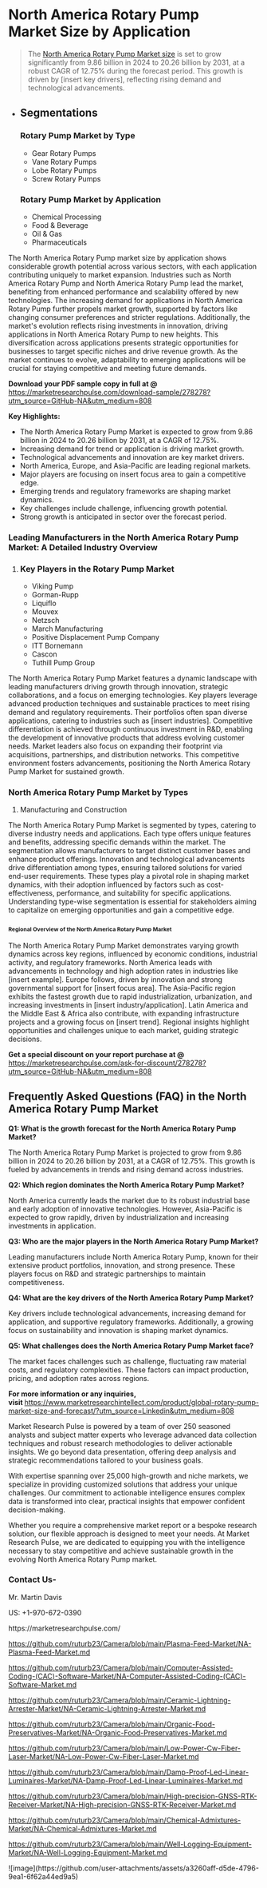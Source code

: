 <h1>North America Rotary Pump Market&nbsp;Size by Application</h1><blockquote><p>The <a href="https://marketresearchpulse.com/download-sample/278278?utm_source=GitHub-NA&amp;utm_medium=808">North America Rotary Pump Market size</a> is set to grow significantly from 9.86 billion in 2024 to 20.26 billion by 2031, at a robust CAGR of 12.75% during the forecast period. This growth is driven by [insert key drivers], reflecting rising demand and technological advancements.</p></blockquote><ul><li><h2>Segmentations</h2><h3>Rotary Pump Market by Type</h3><ul><li>Gear Rotary Pumps</li><li> Vane Rotary Pumps</li><li> Lobe Rotary Pumps</li><li> Screw Rotary Pumps</li></ul><h3>Rotary Pump Market by Application</h3><ul><li>Chemical Processing</li><li> Food & Beverage</li><li> Oil & Gas</li><li> Pharmaceuticals</li></ul></li></ul><p>The North America Rotary Pump market size by application shows considerable growth potential across various sectors, with each application contributing uniquely to market expansion. Industries such as North America Rotary Pump and North America Rotary Pump lead the market, benefiting from enhanced performance and scalability offered by new technologies. The increasing demand for applications in North America Rotary Pump further propels market growth, supported by factors like changing consumer preferences and stricter regulations. Additionally, the market's evolution reflects rising investments in innovation, driving applications in North America Rotary Pump to new heights. This diversification across applications presents strategic opportunities for businesses to target specific niches and drive revenue growth. As the market continues to evolve, adaptability to emerging applications will be crucial for staying competitive and meeting future demands.</p><p><strong>Download your PDF sample copy in full at @ </strong><a href="https://marketresearchpulse.com/download-sample/278278?utm_source=GitHub-NA&amp;utm_medium=808">https://marketresearchpulse.com/download-sample/278278?utm_source=GitHub-NA&amp;utm_medium=808</a></p><p><strong>Key Highlights: </strong></p><ul><li>The North America Rotary Pump Market is expected to grow from 9.86 billion in 2024 to 20.26 billion by 2031, at a CAGR of 12.75%.</li><li>Increasing demand for trend or application is driving market growth.</li><li>Technological advancements and innovation are key market drivers.</li><li>North America, Europe, and Asia-Pacific are leading regional markets.</li><li>Major players are focusing on insert focus area to gain a competitive edge.</li><li>Emerging trends and regulatory frameworks are shaping market dynamics.</li><li>Key challenges include challenge, influencing growth potential.</li><li>Strong growth is anticipated in sector over the forecast period.</li></ul><h3>Leading Manufacturers in the North America Rotary Pump Market: A Detailed Industry Overview</h3><ol><li><h3>Key Players in the Rotary Pump Market </h3><ul><li>Viking Pump</li><li> Gorman-Rupp</li><li> Liquiflo</li><li> Mouvex</li><li> Netzsch</li><li> March Manufacturing</li><li> Positive Displacement Pump Company</li><li> ITT Bornemann</li><li> Cascon</li><li> Tuthill Pump Group</li></ul></li></ol><div class="flex max-w-full flex-col flex-grow"><div class="min-h-8 text-message flex w-full flex-col items-end gap-2 whitespace-normal break-words [.text-message+&amp;]:mt-5" dir="auto" data-message-author-role="assistant" data-message-id="fd8432e4-4910-450d-b182-61b7bfb0a01f" data-message-model-slug="gpt-4o"><div class="flex w-full flex-col gap-1 empty:hidden first:pt-[3px]"><div class="markdown prose w-full break-words dark:prose-invert light"><p>The North America Rotary Pump Market features a dynamic landscape with leading manufacturers driving growth through innovation, strategic collaborations, and a focus on emerging technologies. Key players leverage advanced production techniques and sustainable practices to meet rising demand and regulatory requirements. Their portfolios often span diverse applications, catering to industries such as [insert industries]. Competitive differentiation is achieved through continuous investment in R&amp;D, enabling the development of innovative products that address evolving customer needs. Market leaders also focus on expanding their footprint via acquisitions, partnerships, and distribution networks. This competitive environment fosters advancements, positioning the North America Rotary Pump Market for sustained growth.</p></div></div></div></div><h3>North America Rotary Pump Market by Types</h3><ol><li>Manufacturing and Construction</li></ol><div class="flex max-w-full flex-col flex-grow"><div class="min-h-8 text-message flex w-full flex-col items-end gap-2 whitespace-normal break-words [.text-message+&amp;]:mt-5" dir="auto" data-message-author-role="assistant" data-message-id="084470be-0bb7-4664-bddf-5156b4f41249" data-message-model-slug="gpt-4o-mini"><div class="flex w-full flex-col gap-1 empty:hidden first:pt-[3px]"><div class="markdown prose w-full break-words dark:prose-invert light"><p>The North America Rotary Pump Market is segmented by types, catering to diverse industry needs and applications. Each type offers unique features and benefits, addressing specific demands within the market. The segmentation allows manufacturers to target distinct customer bases and enhance product offerings. Innovation and technological advancements drive differentiation among types, ensuring tailored solutions for varied end-user requirements. These types play a pivotal role in shaping market dynamics, with their adoption influenced by factors such as cost-effectiveness, performance, and suitability for specific applications. Understanding type-wise segmentation is essential for stakeholders aiming to capitalize on emerging opportunities and gain a competitive edge.</p></div></div></div></div><h3><span style="font-size: 11px;">Regional Overview of the North America Rotary Pump Market</span></h3><div class="flex max-w-full flex-col flex-grow"><div class="min-h-8 text-message flex w-full flex-col items-end gap-2 whitespace-normal break-words [.text-message+&amp;]:mt-5" dir="auto" data-message-author-role="assistant" data-message-id="e9038762-ce64-4e30-91c9-9bd413514231" data-message-model-slug="gpt-4o-mini"><div class="flex w-full flex-col gap-1 empty:hidden first:pt-[3px]"><div class="markdown prose w-full break-words dark:prose-invert light"><p>The North America Rotary Pump Market demonstrates varying growth dynamics across key regions, influenced by economic conditions, industrial activity, and regulatory frameworks. North America leads with advancements in technology and high adoption rates in industries like [insert example]. Europe follows, driven by innovation and strong governmental support for [insert focus area]. The Asia-Pacific region exhibits the fastest growth due to rapid industrialization, urbanization, and increasing investments in [insert industry/application]. Latin America and the Middle East &amp; Africa also contribute, with expanding infrastructure projects and a growing focus on [insert trend]. Regional insights highlight opportunities and challenges unique to each market, guiding strategic decisions.</p></div></div></div></div><p><strong>Get a special discount on your report purchase at @ </strong><a href="https://marketresearchpulse.com/ask-for-discount/278278?utm_source=GitHub-NA&amp;utm_medium=808">https://marketresearchpulse.com/ask-for-discount/278278?utm_source=GitHub-NA&amp;utm_medium=808</a></p><h2>Frequently Asked Questions (FAQ) in the North America Rotary Pump Market</h2><p><strong>Q1: What is the growth forecast for the North America Rotary Pump Market?</strong></p><p>The North America Rotary Pump Market is projected to grow from 9.86 billion in 2024 to 20.26 billion by 2031, at a CAGR of 12.75%. This growth is fueled by advancements in trends and rising demand across industries.</p><p><strong>Q2: Which region dominates the North America Rotary Pump Market?</strong></p><p>North America currently leads the market due to its robust industrial base and early adoption of innovative technologies. However, Asia-Pacific is expected to grow rapidly, driven by industrialization and increasing investments in application.</p><p><strong>Q3: Who are the major players in the North America Rotary Pump Market?</strong></p><p>Leading manufacturers include North America Rotary Pump, known for their extensive product portfolios, innovation, and strong presence. These players focus on R&amp;D and strategic partnerships to maintain competitiveness.</p><p><strong>Q4: What are the key drivers of the North America Rotary Pump Market?</strong></p><p>Key drivers include technological advancements, increasing demand for application, and supportive regulatory frameworks. Additionally, a growing focus on sustainability and innovation is shaping market dynamics.</p><p><strong>Q5: What challenges does the North America Rotary Pump Market face?</strong></p><p>The market faces challenges such as challenge, fluctuating raw material costs, and regulatory complexities. These factors can impact production, pricing, and adoption rates across regions.</p><p><strong>For more information or any inquiries, visit&nbsp;</strong><a href="https://www.marketresearchintellect.com/product/global-rotary-pump-market-size-and-forecast/?utm_source=Linkedin&utm_medium=808">https://www.marketresearchintellect.com/product/global-rotary-pump-market-size-and-forecast/?utm_source=Linkedin&utm_medium=808</a></p><p>Market Research Pulse is powered by a team of over 250 seasoned analysts and subject matter experts who leverage advanced data collection techniques and robust research methodologies to deliver actionable insights. We go beyond data presentation, offering deep analysis and strategic recommendations tailored to your business goals.</p><p>With expertise spanning over 25,000 high-growth and niche markets, we specialize in providing customized solutions that address your unique challenges. Our commitment to actionable intelligence ensures complex data is transformed into clear, practical insights that empower confident decision-making.</p><p>Whether you require a comprehensive market report or a bespoke research solution, our flexible approach is designed to meet your needs. At Market Research Pulse, we are dedicated to equipping you with the intelligence necessary to stay competitive and achieve sustainable growth in the evolving North America Rotary Pump market.</p><h3><strong>Contact Us-</strong></h3><p>Mr. Martin Davis</p><p>US: +1-970-672-0390</p><p>https://marketresearchpulse.com/</p><p><a href="https://github.com/ruturb23/Camera/blob/main/Plasma-Feed-Market/NA-Plasma-Feed-Market.md">https://github.com/ruturb23/Camera/blob/main/Plasma-Feed-Market/NA-Plasma-Feed-Market.md</a></p><p><a href="https://github.com/ruturb23/Camera/blob/main/Computer-Assisted-Coding-(CAC)-Software-Market/NA-Computer-Assisted-Coding-(CAC)-Software-Market.md">https://github.com/ruturb23/Camera/blob/main/Computer-Assisted-Coding-(CAC)-Software-Market/NA-Computer-Assisted-Coding-(CAC)-Software-Market.md</a></p><p><a href="https://github.com/ruturb23/Camera/blob/main/Ceramic-Lightning-Arrester-Market/NA-Ceramic-Lightning-Arrester-Market.md">https://github.com/ruturb23/Camera/blob/main/Ceramic-Lightning-Arrester-Market/NA-Ceramic-Lightning-Arrester-Market.md</a></p><p><a href="https://github.com/ruturb23/Camera/blob/main/Organic-Food-Preservatives-Market/NA-Organic-Food-Preservatives-Market.md">https://github.com/ruturb23/Camera/blob/main/Organic-Food-Preservatives-Market/NA-Organic-Food-Preservatives-Market.md</a></p><p><a href="https://github.com/ruturb23/Camera/blob/main/Low-Power-Cw-Fiber-Laser-Market/NA-Low-Power-Cw-Fiber-Laser-Market.md">https://github.com/ruturb23/Camera/blob/main/Low-Power-Cw-Fiber-Laser-Market/NA-Low-Power-Cw-Fiber-Laser-Market.md</a></p><p><a href="https://github.com/ruturb23/Camera/blob/main/Damp-Proof-Led-Linear-Luminaires-Market/NA-Damp-Proof-Led-Linear-Luminaires-Market.md">https://github.com/ruturb23/Camera/blob/main/Damp-Proof-Led-Linear-Luminaires-Market/NA-Damp-Proof-Led-Linear-Luminaires-Market.md</a></p><p><a href="https://github.com/ruturb23/Camera/blob/main/High-precision-GNSS-RTK-Receiver-Market/NA-High-precision-GNSS-RTK-Receiver-Market.md">https://github.com/ruturb23/Camera/blob/main/High-precision-GNSS-RTK-Receiver-Market/NA-High-precision-GNSS-RTK-Receiver-Market.md</a></p><p><a href="https://github.com/ruturb23/Camera/blob/main/Chemical-Admixtures-Market/NA-Chemical-Admixtures-Market.md">https://github.com/ruturb23/Camera/blob/main/Chemical-Admixtures-Market/NA-Chemical-Admixtures-Market.md</a></p><p><a href="https://github.com/ruturb23/Camera/blob/main/Well-Logging-Equipment-Market/NA-Well-Logging-Equipment-Market.md">https://github.com/ruturb23/Camera/blob/main/Well-Logging-Equipment-Market/NA-Well-Logging-Equipment-Market.md</a></p>
![image](https://github.com/user-attachments/assets/a3260aff-d5de-4796-9ea1-6f62a44ed9a5)
